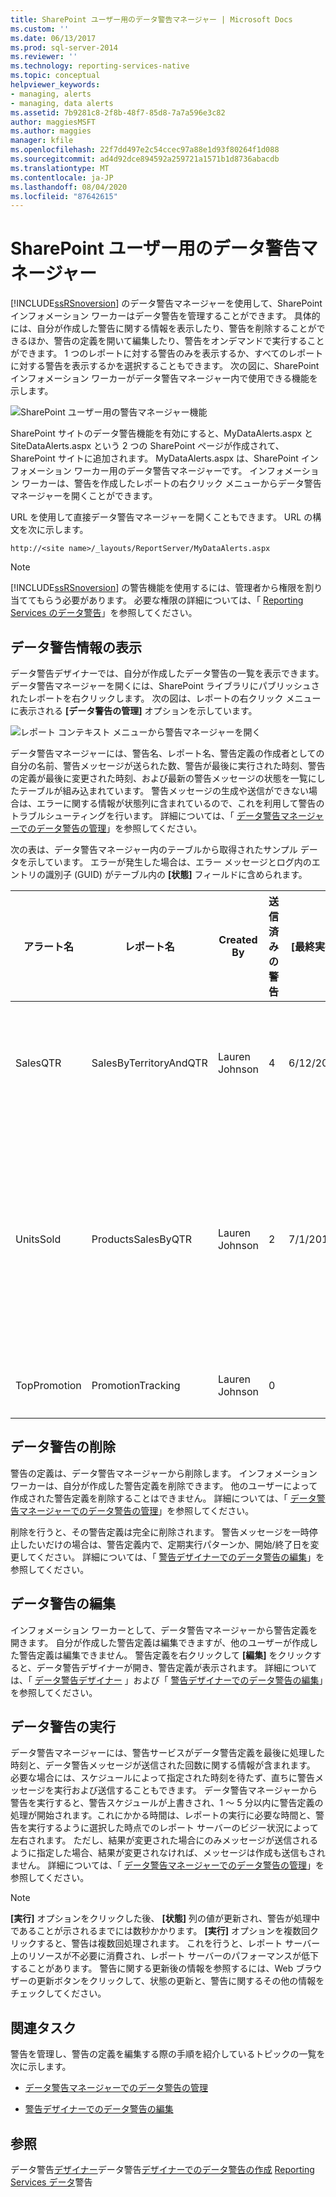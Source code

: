 ```yaml
---
title: SharePoint ユーザー用のデータ警告マネージャー | Microsoft Docs
ms.custom: ''
ms.date: 06/13/2017
ms.prod: sql-server-2014
ms.reviewer: ''
ms.technology: reporting-services-native
ms.topic: conceptual
helpviewer_keywords:
- managing, alerts
- managing, data alerts
ms.assetid: 7b9281c8-2f8b-48f7-85d8-7a7a596e3c82
author: maggiesMSFT
ms.author: maggies
manager: kfile
ms.openlocfilehash: 22f7dd497e2c54ccec97a88e1d93f80264f1d088
ms.sourcegitcommit: ad4d92dce894592a259721a1571b1d8736abacdb
ms.translationtype: MT
ms.contentlocale: ja-JP
ms.lasthandoff: 08/04/2020
ms.locfileid: "87642615"
---
```

# <a name="data-alert-manager-for-sharepoint-users"></a>SharePoint ユーザー用のデータ警告マネージャー
  [!INCLUDE[ssRSnoversion](../includes/ssrsnoversion-md.md)] のデータ警告マネージャーを使用して、SharePoint インフォメーション ワーカーはデータ警告を管理することができます。 具体的には、自分が作成した警告に関する情報を表示したり、警告を削除することができるほか、警告の定義を開いて編集したり、警告をオンデマンドで実行することができます。 1 つのレポートに対する警告のみを表示するか、すべてのレポートに対する警告を表示するかを選択することもできます。 次の図に、SharePoint インフォメーション ワーカーがデータ警告マネージャー内で使用できる機能を示します。

 ![SharePoint ユーザー用の警告マネージャー機能](media/rs-alertmanageriw.gif "SharePoint ユーザー用の警告マネージャー機能")

 SharePoint サイトのデータ警告機能を有効にすると、MyDataAlerts.aspx と SiteDataAlerts.aspx という 2 つの SharePoint ページが作成されて、SharePoint サイトに追加されます。 MyDataAlerts.aspx は、SharePoint インフォメーション ワーカー用のデータ警告マネージャーです。 インフォメーション ワーカーは、警告を作成したレポートの右クリック メニューからデータ警告マネージャーを開くことができます。

 URL を使用して直接データ警告マネージャーを開くこともできます。 URL の構文を次に示します。

 `http://<site name>/_layouts/ReportServer/MyDataAlerts.aspx`

> [!NOTE]
>  [!INCLUDE[ssRSnoversion](../includes/ssrsnoversion-md.md)] の警告機能を使用するには、管理者から権限を割り当ててもらう必要があります。 必要な権限の詳細については、「 [Reporting Services のデータ警告](../ssms/agent/alerts.md)」を参照してください。

##  <a name="view-data-alert-information"></a><a name="ViewingAlerts"></a> データ警告情報の表示
 データ警告デザイナーでは、自分が作成したデータ警告の一覧を表示できます。 データ警告マネージャーを開くには、SharePoint ライブラリにパブリッシュされたレポートを右クリックします。 次の図は、レポートの右クリック メニューに表示される **[データ警告の管理]** オプションを示しています。

 ![レポート コンテキスト メニューから警告マネージャーを開く](media/rs-openalertmanager.gif "レポート コンテキスト メニューから警告マネージャーを開く")

 データ警告マネージャーには、警告名、レポート名、警告定義の作成者としての自分の名前、警告メッセージが送られた数、警告が最後に実行された時刻、警告の定義が最後に変更された時刻、および最新の警告メッセージの状態を一覧にしたテーブルが組み込まれています。 警告メッセージの生成や送信ができない場合は、エラーに関する情報が状態列に含まれているので、これを利用して警告のトラブルシューティングを行います。 詳細については、「 [データ警告マネージャーでのデータ警告の管理](manage-my-data-alerts-in-data-alert-manager.md)」を参照してください。

 次の表は、データ警告マネージャー内のテーブルから取得されたサンプル データを示しています。 エラーが発生した場合は、エラー メッセージとログ内のエントリの識別子 (GUID) がテーブル内の **[状態]** フィールドに含められます。

|アラート名|レポート名|Created By|送信済みの警告|[最終実行]|更新日時|Status|
|----------------|-----------------|----------------|-----------------|--------------|-------------------|------------|
|SalesQTR|SalesByTerritoryAndQTR|Lauren Johnson|4|6/12/2011|6/1/2011|前回の警告が成功し、警告が送信されました。|
|UnitsSold|ProductsSalesByQTR|Lauren Johnson|2|7/1/2011|6/28/2011|前回の警告は成功しましたが、データが変更されなかったため、警告は送信されませんでした。|
|TopPromotion|PromotionTracking|Lauren Johnson|0||5/23/2011|警告が作成されました。|


##  <a name="delete-data-alerts"></a><a name="DeleteAlerts"></a>データ警告の削除
 警告の定義は、データ警告マネージャーから削除します。 インフォメーション ワーカーは、自分が作成した警告定義を削除できます。 他のユーザーによって作成された警告定義を削除することはできません。 詳細については、「 [データ警告マネージャーでのデータ警告の管理](manage-my-data-alerts-in-data-alert-manager.md)」を参照してください。

 削除を行うと、その警告定義は完全に削除されます。 警告メッセージを一時停止したいだけの場合は、警告定義内で、定期実行パターンか、開始/終了日を変更してください。 詳細については、「 [警告デザイナーでのデータ警告の編集](edit-a-data-alert-in-alert-designer.md)」を参照してください。



##  <a name="edit-data-alerts"></a><a name="EditAlerts"></a>データ警告の編集
 インフォメーション ワーカーとして、データ警告マネージャーから警告定義を開きます。 自分が作成した警告定義は編集できますが、他のユーザーが作成した警告定義は編集できません。 警告定義を右クリックして **[編集]** をクリックすると、データ警告デザイナーが開き、警告定義が表示されます。 詳細については、「 [データ警告デザイナー](../../2014/reporting-services/data-alert-designer.md) 」および「 [警告デザイナーでのデータ警告の編集](edit-a-data-alert-in-alert-designer.md)」を参照してください。



##  <a name="run-data-alerts"></a><a name="RunAlerts"></a>データ警告の実行
 データ警告マネージャーには、警告サービスがデータ警告定義を最後に処理した時刻と、データ警告メッセージが送信された回数に関する情報が含まれます。 必要な場合には、スケジュールによって指定された時刻を待たず、直ちに警告メッセージを実行および送信することもできます。 データ警告マネージャーから警告を実行すると、警告スケジュールが上書きされ、1 ～ 5 分以内に警告定義の処理が開始されます。これにかかる時間は、レポートの実行に必要な時間と、警告を実行するように選択した時点でのレポート サーバーのビジー状況によって左右されます。 ただし、結果が変更された場合にのみメッセージが送信されるように指定した場合、結果が変更されなければ、メッセージは作成も送信もされません。 詳細については、「 [データ警告マネージャーでのデータ警告の管理](manage-my-data-alerts-in-data-alert-manager.md)」を参照してください。

> [!NOTE]
>  **[実行]**  オプションをクリックした後、 **[状態]** 列の値が更新され、警告が処理中であることが示されるまでには数秒かかります。 **[実行]**  オプションを複数回クリックすると、警告は複数回処理されます。 これを行うと、レポート サーバー上のリソースが不必要に消費され、レポート サーバーのパフォーマンスが低下することがあります。 警告に関する更新後の情報を参照するには、Web ブラウザーの更新ボタンをクリックして、状態の更新と、警告に関するその他の情報をチェックしてください。



##  <a name="related-tasks"></a><a name="HowTo"></a> 関連タスク
 警告を管理し、警告の定義を編集する際の手順を紹介しているトピックの一覧を次に示します。

-   [データ警告マネージャーでのデータ警告の管理](manage-my-data-alerts-in-data-alert-manager.md)

-   [警告デザイナーでのデータ警告の編集](edit-a-data-alert-in-alert-designer.md)



## <a name="see-also"></a>参照
 データ警告[デザイナー](../../2014/reporting-services/data-alert-designer.md)データ警告[デザイナーでのデータ警告の作成](create-a-data-alert-in-data-alert-designer.md) [Reporting Services データ](../ssms/agent/alerts.md)警告


